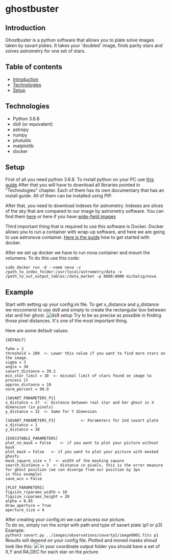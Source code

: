 # ghostbuster
## Introduction
Ghostbuster is a python software that allows you to plate solve images taken by savart plates. It takes your 'doubled' image, finds parity stars and solves astrometry for one set of stars.
## Table of contents
* [Introduction](#introduction)
* [Technologies](#technologies)
* [Setup](#setup)
## Technologies

- Python 3.6.8
- ds9 (or equivalent)
- astropy
- numpy
- photutils
- matplotlib
- docker

## Setup
First of all you need python 3.6.8. To install python on your PC use [this guide](https://realpython.com/installing-python/)
After that you will have to download all libraries pointed in "Technologies" chapter. Each of them has its own documentary that has an install guide. All of them can be installed using PIP.

After that, you need to download indexes for astrometry. Indexes are slices of the sky that are compared to our image by astrometry software. You can find them [here](http://broiler.astrometry.net/~dstn/4200/) or here if you have [wide-field images](http://broiler.astrometry.net/~dstn/4100/)

Third important thing that is required to use this software is Docker. Docker allows you to run a container with wrap-up software, and here we are going to use astronova container. [Here is the guide](https://www.docker.com/get-started) how to get started with docker.

After we set up docker we have to run nova container and mount the volumens.
To do this use this code: 

```
sudo docker run -d --name nova -v /path_to_index_folder:/usr/local/astrometry/data -v /path_to_out_output_tables:/data_market -p 8000:8000 michalzg/nova
```

## Example
Start with setting up your config.ini file. 
To get x_distance and y_distance we reccomend to use ds9 and simply to create the rectangular box between star and her ghost.
![ds9 setup](https://i.imgur.com/XL2l18v.png)
Try to be as precise as possible in finding those pixel distances. It's one of the most important thing.

Here are some default values:
```
[DEFAULT]

fwhm = 3  
threshold = 200  <- Lower this value if you want to find more stars on the image.
sigma = 3  
angle = 30      
savart_distance = 39.2  
min_star_limit = 10  <- minimal limit of stars found on image to process it  
approx_distance = 10   
norm_percent = 99.9  

[SAVART_PARAMETERS_P1]  
x_distance = 27  <- Distance between real star and her ghost in X dimension (in pixels)  
y_distance = 32  <- Same for Y dimension  
  
[SAVART_PARAMETERS_P3]           <- Parameters for 2nd savart plate  
x_distance = 1  
y_distance = 38  

[EXECUTABLE_PARAMETERS]  
plot_no_mask = False    <- if you want to plot your picture without mask  
plot_mask = False   <- if you want to plot your picture with masked ghosts  
mask_square_size = 7  <- width of the masking square  
search_distance = 3  <- distance in pixels, this is the error measure for ghost position (we can diverge from our position by 3px                 in this example)  
save_wcs = False  
  
[PLOT_PARAMETERS]    
figsize_rcparams_width = 10  
figsize_rcparams_height = 20  
alpha = 0.45  
draw_aperture = True  
aperture_size = 4  
 ```
After creating your config.ini we can process our picture.  
To do so, simply run the script with path and type of savart plate (p1 or p3)  
Example:  
```python3 savart.py ../images/observations/savartp1/image0001.fits p1```
Results will depend on your config file. Plotted and moved masks shoud look like this:
![](https://i.imgur.com/qgvB33o.png)
In your coordinate output folder you should have a set of X,Y and RA,DEC for each star on the picture.


